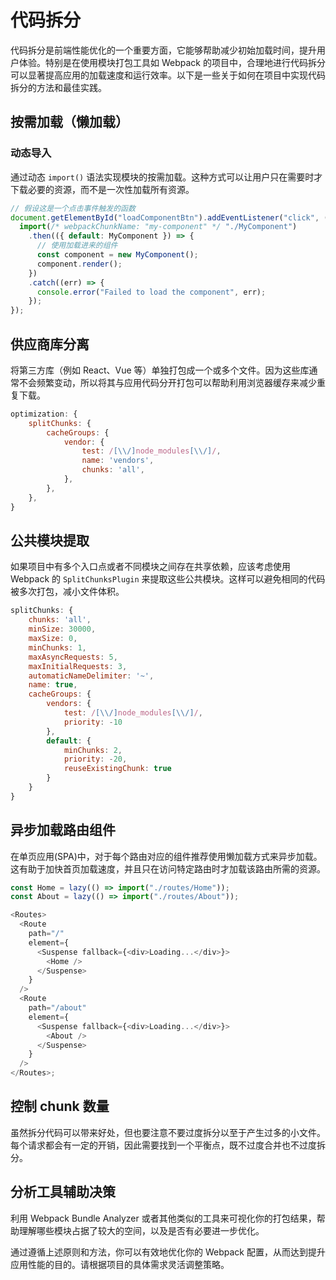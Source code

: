 # 代码拆分

代码拆分是前端性能优化的一个重要方面，它能够帮助减少初始加载时间，提升用户体验。特别是在使用模块打包工具如 Webpack 的项目中，合理地进行代码拆分可以显著提高应用的加载速度和运行效率。以下是一些关于如何在项目中实现代码拆分的方法和最佳实践。

## 按需加载（懒加载）

### 动态导入

通过动态 `import()` 语法实现模块的按需加载。这种方式可以让用户只在需要时才下载必要的资源，而不是一次性加载所有资源。

```javascript
// 假设这是一个点击事件触发的函数
document.getElementById("loadComponentBtn").addEventListener("click", () => {
  import(/* webpackChunkName: "my-component" */ "./MyComponent")
    .then(({ default: MyComponent }) => {
      // 使用加载进来的组件
      const component = new MyComponent();
      component.render();
    })
    .catch((err) => {
      console.error("Failed to load the component", err);
    });
});
```

## 供应商库分离

将第三方库（例如 React、Vue 等）单独打包成一个或多个文件。因为这些库通常不会频繁变动，所以将其与应用代码分开打包可以帮助利用浏览器缓存来减少重复下载。

```javascript
optimization: {
    splitChunks: {
        cacheGroups: {
            vendor: {
                test: /[\\/]node_modules[\\/]/,
                name: 'vendors',
                chunks: 'all',
            },
        },
    },
}
```

## 公共模块提取

如果项目中有多个入口点或者不同模块之间存在共享依赖，应该考虑使用 Webpack 的 `SplitChunksPlugin` 来提取这些公共模块。这样可以避免相同的代码被多次打包，减小文件体积。

```javascript
splitChunks: {
    chunks: 'all',
    minSize: 30000,
    maxSize: 0,
    minChunks: 1,
    maxAsyncRequests: 5,
    maxInitialRequests: 3,
    automaticNameDelimiter: '~',
    name: true,
    cacheGroups: {
        vendors: {
            test: /[\\/]node_modules[\\/]/,
            priority: -10
        },
        default: {
            minChunks: 2,
            priority: -20,
            reuseExistingChunk: true
        }
    }
}
```

## 异步加载路由组件

在单页应用(SPA)中，对于每个路由对应的组件推荐使用懒加载方式来异步加载。这有助于加快首页加载速度，并且只在访问特定路由时才加载该路由所需的资源。

```javascript
const Home = lazy(() => import("./routes/Home"));
const About = lazy(() => import("./routes/About"));

<Routes>
  <Route
    path="/"
    element={
      <Suspense fallback={<div>Loading...</div>}>
        <Home />
      </Suspense>
    }
  />
  <Route
    path="/about"
    element={
      <Suspense fallback={<div>Loading...</div>}>
        <About />
      </Suspense>
    }
  />
</Routes>;
```

## 控制 chunk 数量

虽然拆分代码可以带来好处，但也要注意不要过度拆分以至于产生过多的小文件。每个请求都会有一定的开销，因此需要找到一个平衡点，既不过度合并也不过度拆分。

## 分析工具辅助决策

利用 Webpack Bundle Analyzer 或者其他类似的工具来可视化你的打包结果，帮助理解哪些模块占据了较大的空间，以及是否有必要进一步优化。

通过遵循上述原则和方法，你可以有效地优化你的 Webpack 配置，从而达到提升应用性能的目的。请根据项目的具体需求灵活调整策略。
